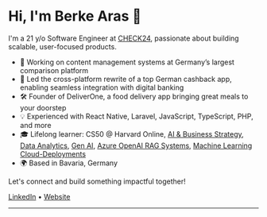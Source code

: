 # Hi, I'm Berke Aras 👋

I'm a 21 y/o Software Engineer at [CHECK24](https://www.check24.de/), passionate about building scalable, user-focused products.

- 🏢 Working on content management systems at Germany’s largest comparison platform
- 🚀 Led the cross-platform rewrite of a top German cashback app, enabling seamless integration with digital banking
- 🛠️ Founder of DeliverOne, a food delivery app bringing great meals to your doorstep
- 💡 Experienced with React Native, Laravel, JavaScript, TypeScript, PHP, and more
- 🎓 Lifelong learner: CS50 @ Harvard Online, [AI & Business Strategy](https://www.linkedin.com/learning/certificates/7c507c7ae0dd17e4d945960dda75911ca45f78e095e230d6d8093a60db506c6f?lipi=urn%3Ali%3Apage%3Ad_flagship3_profile_view_base%3BQ3Ybqsh7SiuhiDkRAaOekA%3D%3D), [Data Analytics](https://www.linkedin.com/learning/certificates/d37ea5dd94290668f0768a704992e6f1b850615aa8b0d6722fd07481165cc9e3?lipi=urn%3Ali%3Apage%3Ad_flagship3_profile_view_base%3BQ3Ybqsh7SiuhiDkRAaOekA%3D%3D), [Gen AI](https://www.linkedin.com/learning/certificates/6a58e1a2b0d035ea8667ddd382a8e4c0b8bfa31a844896eca67ea37273cc9e24?lipi=urn%3Ali%3Apage%3Ad_flagship3_profile_view_base_certifications_details%3BaEYZbLI6TE64yEgT8vOWzg%3D%3D), [Azure OpenAI RAG Systems](https://ude.my/UC-8007ae29-e7c6-4c02-9a69-69e4fc80c2f5), [Machine Learning Cloud-Deployments](https://ude.my/UC-d01c1bca-b642-4f8c-8b26-4ec3514ab249)
- 🌍 Based in Bavaria, Germany

Let's connect and build something impactful together!

[LinkedIn](https://www.linkedin.com/in/berke-aras/) • [Website](https://www.berkearas.de?utm_source=github&utm_medium=profile&utm_campaign=personal_readme)

---
